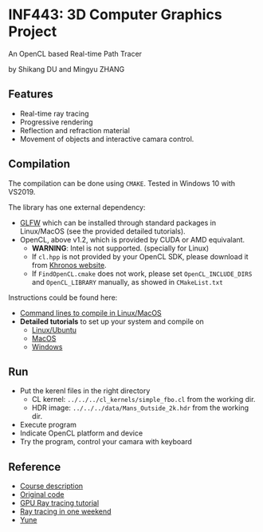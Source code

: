# INF443: 3D Computer Graphics Project
An OpenCL based Real-time Path Tracer

by Shikang DU and Mingyu ZHANG

## Features

- Real-time ray tracing
- Progressive rendering
- Reflection and refraction material
- Movement of objects and interactive camara control.

## Compilation

The compilation can be done using  `CMAKE`. Tested in Windows 10 with VS2019.


The library has one external dependency: 
- [GLFW](https://www.glfw.org/) which can be installed through standard packages in Linux/MacOS (see the provided detailed tutorials).
- OpenCL, above v1.2, which is provided by CUDA or AMD equivalant. 
  - **WARNING**: Intel is not supported. (specially for Linux)
  - If `cl.hpp` is not provided by your OpenCL SDK, please download it from [Khronos website](https://www.khronos.org/registry/OpenCL/api/2.1/cl.hpp).
  - If `FindOpenCL.cmake` does not work, please set `OpenCL_INCLUDE_DIRS` and `OpenCL_LIBRARY` manually, as showed in `CMakeList.txt`

Instructions could be found here:
* [Command lines to compile in Linux/MacOS](doc/compilation.md#command_line)
* **Detailed tutorials** to set up your system and compile on
  * [Linux/Ubuntu](doc/compilation.md#Ubuntu)
  * [MacOS](doc/compilation.md#MacOS)
  * [Windows](doc/visual_studio.md)

## Run
- Put the kerenl files in the right directory
  - CL kernel: `../../../cl_kernels/simple_fbo.cl` from the working dir.
  - HDR image: `../../../data/Mans_Outside_2k.hdr` from the working dir.
- Execute program
- Indicate OpenCL platform and device
- Try the program, control your camara with keyboard 

## Reference
* [Course description](https://moodle.polytechnique.fr/course/view.php?id=7745)
* [Original code](https://github.com/drohmer/inf443_vcl)
* [GPU Ray tracing tutorial](http://raytracey.blogspot.com/2015/10/gpu-path-tracing-tutorial-1-drawing.html)
* [Ray tracing in one weekend](https://raytracing.github.io/books/RayTracingInOneWeekend.html)
* [Yune](https://github.com/gallickgunner/Yune)
